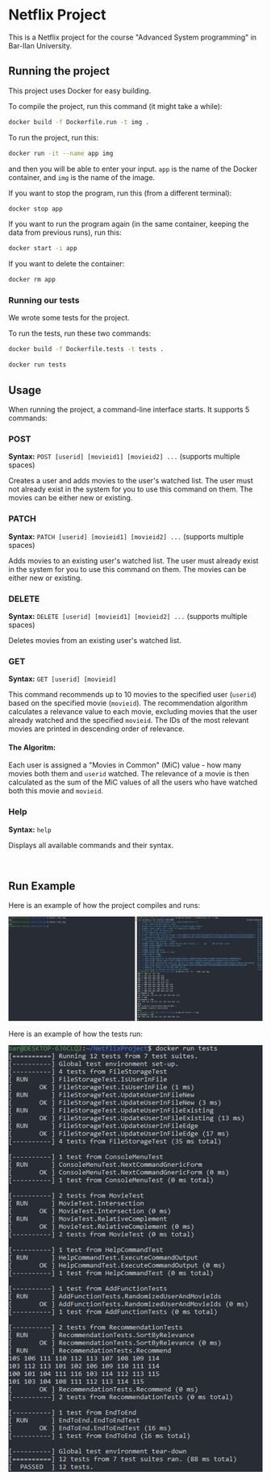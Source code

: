 # Netflix Project
This is a Netflix project for the course "Advanced System programming" in Bar-Ilan University.

## Running the project
This project uses Docker for easy building.

To compile the project, run this command (it might take a while):
```bash
docker build -f Dockerfile.run -t img .
```
To run the project, run this:
```bash
docker run -it --name app img
```
and then you will be able to enter your input.
`app` is the name of the Docker container, and `img` is the name of the image.

If you want to stop the program, run this (from a different terminal):
```bash
docker stop app
```

If you want to run the program again (in the same container, keeping the data from previous runs), run this:
```bash
docker start -i app
```

If you want to delete the container:
```bash
docker rm app
```

### Running our tests
We wrote some tests for the project.

To run the tests, run these two commands:
```bash
docker build -f Dockerfile.tests -t tests .
```
```bash
docker run tests
```

## Usage
When running the project, a command-line interface starts. It supports 5 commands:
### POST
**Syntax:** `POST [userid] [movieid1] [movieid2] ...` (supports multiple spaces)

Creates a user and adds movies to the user's watched list. The user must not already exist in the system for you to use this command on them. The movies can be either new or existing.

### PATCH
**Syntax:** `PATCH [userid] [movieid1] [movieid2] ...` (supports multiple spaces)

Adds movies to an existing user's watched list. The user must already exist in the system for you to use this command on them. The movies can be either new or existing.

### DELETE
**Syntax:** `DELETE [userid] [movieid1] [movieid2] ...` (supports multiple spaces)

Deletes movies from an existing user's watched list.

### GET
**Syntax:** `GET [userid] [movieid]`

This command recommends up to 10 movies to the specified user (`userid`) based on the specified movie (`movieid`). The recommendation algorithm calculates a relevance value to each movie, excluding movies that the user already watched and the specified `movieid`. The IDs of the most relevant movies are printed in descending order of relevance.
#### The Algoritm:
Each user is assigned a "Movies in Common" (MiC) value - how many movies both them and `userid` watched. The relevance of a movie is then calculated as the sum of the MiC values of all the users who have watched both this movie and `movieid`.

### Help
**Syntax:** `help`

Displays all available commands and their syntax.

<br>

## Run Example
Here is an example of how the project compiles and runs:<br>

![Run Example](RunExample.png)

Here is an example of how the tests run:<br>

![Tests Run](TestsRun.png)
